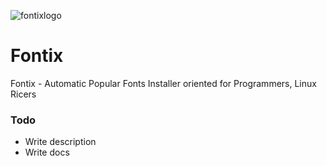 ![fontixlogo](https://user-images.githubusercontent.com/97128346/205463172-d18c3585-be18-4fa0-933e-143161a9da80.png)


# Fontix
Fontix - Automatic Popular Fonts Installer oriented for Programmers, Linux Ricers


### Todo

- Write description
- Write docs
